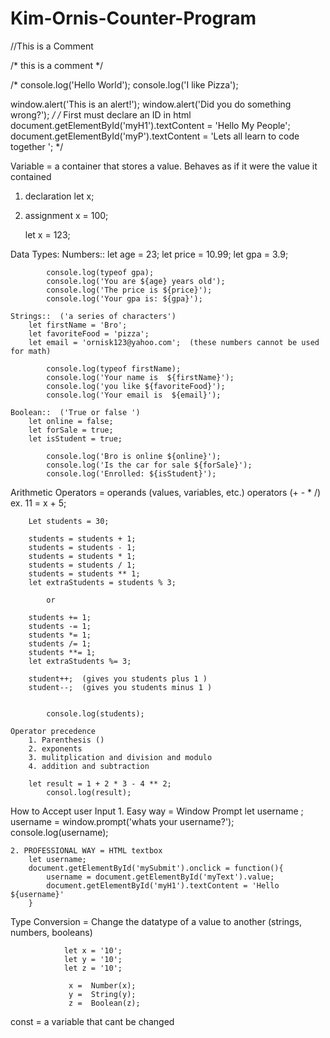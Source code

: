# Kim-Ornis-Counter-Program
//This is a Comment 

/*
this is 
a 
comment 
*/

/*
console.log('Hello World');
console.log('I like Pizza');

window.alert('This is an alert!');
window.alert('Did you do something wrong?');
*/
/*
First must declare an ID in html 
document.getElementById('myH1').textContent = 'Hello My People';
document.getElementById('myP').textContent = 'Lets all learn to code together ';
*/


Variable = a container that stores a value.
           Behaves as if it were the value it contained 

1. declaration  let x;
2. assignment   x = 100;

   let x = 123;

Data Types:
    Numbers::
        let age = 23;
        let price = 10.99;
        let gpa = 3.9;

            console.log(typeof gpa);
            console.log('You are ${age} years old');
            console.log('The price is ${price}');
            console.log('Your gpa is: ${gpa}');

    Strings::  ('a series of characters')
        let firstName = 'Bro';
        let favoriteFood = 'pizza';
        let email = 'ornisk123@yahoo.com';  (these numbers cannot be used for math)

            console.log(typeof firstName);
            console.log('Your name is  ${firstName}');
            console.log('you like ${favoriteFood}');
            console.log('Your email is  ${email}');

    Boolean::  ('True or false ')
        let online = false;
        let forSale = true;
        let isStudent = true;

            console.log('Bro is online ${online}');
            console.log('Is the car for sale ${forSale}');
            console.log('Enrolled: ${isStudent}');



Arithmetic Operators = operands (values, variables, etc.)
                       operators (+ - * /)
                       ex. 11 = x + 5;

        Let students = 30;

        students = students + 1;
        students = students - 1;
        students = students * 1;
        students = students / 1;
        students = students ** 1;
        let extraStudents = students % 3;

            or 

        students += 1;
        students -= 1;
        students *= 1;
        students /= 1;
        students **= 1;
        let extraStudents %= 3;

        student++;  (gives you students plus 1 )
        student--;  (gives you students minus 1 )
        

            console.log(students);

    Operator precedence
        1. Parenthesis ()
        2. exponents
        3. mulitplication and division and modulo
        4. addition and subtraction 

        let result = 1 + 2 * 3 - 4 ** 2;
            consol.log(result);



How to Accept user Input 
    1. Easy way = Window Prompt 
        let username ;
            username = window.prompt('whats your username?');
            console.log(username);

    2. PROFESSIONAL WAY = HTML textbox 
        let username;
        document.getElementById('mySubmit').onclick = function(){
            username = document.getElementById('myText').value;
            document.getElementById('myH1').textContent = 'Hello ${username}'
        }

Type Conversion = Change the datatype of a value to another 
                  (strings, numbers, booleans)

                let x = '10';
                let y = '10';
                let z = '10';

                 x =  Number(x);
                 y =  String(y);
                 z =  Boolean(z);

const = a variable that cant be changed 
     
